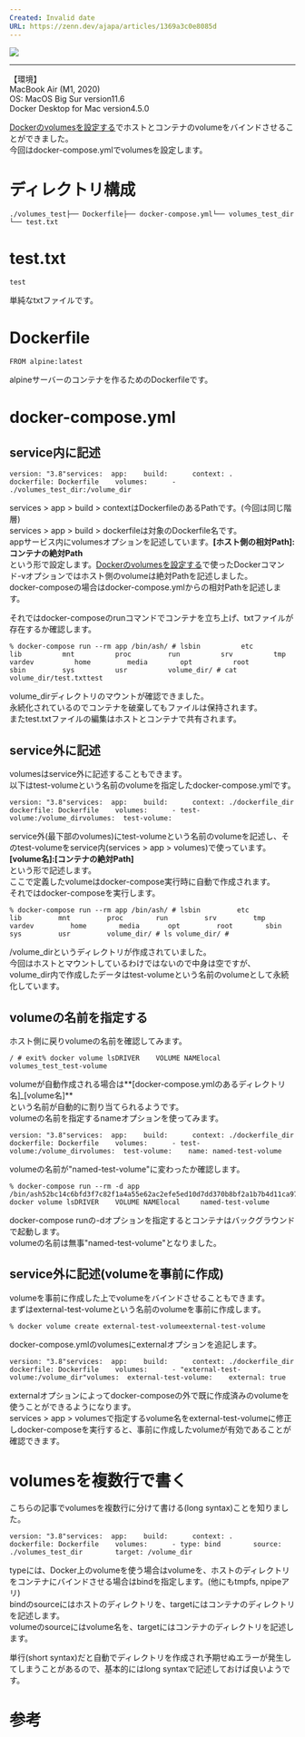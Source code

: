 ```yaml
---
Created: Invalid date
URL: https://zenn.dev/ajapa/articles/1369a3c0e8085d
---
```

[![](https://res.cloudinary.com/zenn/image/upload/s--6_bLcyHe--/c_fit%2Cg_north_west%2Cl_text:notosansjp-medium.otf_55:docker-compose%25E3%2581%25A7volumes%25E3%2582%2592%25E8%25A8%25AD%25E5%25AE%259A%25E3%2581%2599%25E3%2582%258B%2Cw_1010%2Cx_90%2Cy_100/g_south_west%2Cl_text:notosansjp-medium.otf_37:%25E3%2581%2582%25E3%2581%2598%25E3%2582%2583%25E3%2581%25B1%25E3%2583%25BC%2Cx_203%2Cy_98/g_south_west%2Ch_90%2Cl_fetch:aHR0cHM6Ly9zdG9yYWdlLmdvb2dsZWFwaXMuY29tL3plbm4tdXNlci11cGxvYWQvYXZhdGFyLzY2MTI5MWM1YmUuanBlZw==%2Cr_max%2Cw_90%2Cx_87%2Cy_72/og-base.png)](https://res.cloudinary.com/zenn/image/upload/s--6_bLcyHe--/c_fit%2Cg_north_west%2Cl_text:notosansjp-medium.otf_55:docker-compose%25E3%2581%25A7volumes%25E3%2582%2592%25E8%25A8%25AD%25E5%25AE%259A%25E3%2581%2599%25E3%2582%258B%2Cw_1010%2Cx_90%2Cy_100/g_south_west%2Cl_text:notosansjp-medium.otf_37:%25E3%2581%2582%25E3%2581%2598%25E3%2582%2583%25E3%2581%25B1%25E3%2583%25BC%2Cx_203%2Cy_98/g_south_west%2Ch_90%2Cl_fetch:aHR0cHM6Ly9zdG9yYWdlLmdvb2dsZWFwaXMuY29tL3plbm4tdXNlci11cGxvYWQvYXZhdGFyLzY2MTI5MWM1YmUuanBlZw==%2Cr_max%2Cw_90%2Cx_87%2Cy_72/og-base.png)

---

【環境】  
MacBook Air (M1, 2020)  
OS: MacOS Big Sur version11.6  
Docker Desktop for Mac version4.5.0

[Dockerのvolumesを設定する](https://zenn.dev/ajapa/articles/fc1205d4bcbfe7)でホストとコンテナのvolumeをバインドさせることができました。  
今回はdocker-compose.ymlでvolumesを設定します。

# ディレクトリ構成

```
./volumes_test├── Dockerfile├── docker-compose.yml└── volumes_test_dir    └── test.txt
```

# test.txt

```
test
```

単純なtxtファイルです。

# Dockerfile

```
FROM alpine:latest
```

alpineサーバーのコンテナを作るためのDockerfileです。

# docker-compose.yml

## service内に記述

```
version: "3.8"services:  app:    build:      context: .      dockerfile: Dockerfile    volumes:      - ./volumes_test_dir:/volume_dir
```

services > app > build > contextはDockerfileのあるPathです。(今回は同じ階層)  
services > app > build > dockerfileは対象のDockerfile名です。  
appサービス内にvolumesオプションを記述しています。**[ホスト側の相対Path]:コンテナの絶対Path**  
という形で設定します。[Dockerのvolumesを設定する](https://zenn.dev/ajapa/articles/fc1205d4bcbfe7)で使ったDockerコマンド-vオプションではホスト側のvolumeは絶対Pathを記述しました。  
docker-composeの場合はdocker-compose.ymlからの相対Pathを記述します。

それではdocker-composeのrunコマンドでコンテナを立ち上げ、txtファイルが存在するか確認します。

```
% docker-compose run --rm app /bin/ash/ # lsbin          etc          lib          mnt          proc         run          srv          tmp          vardev          home         media        opt          root         sbin         sys          usr          volume_dir/ # cat volume_dir/test.txttest
```

volume_dirディレクトリのマウントが確認できました。  
永続化されているのでコンテナを破棄してもファイルは保持されます。  
またtest.txtファイルの編集はホストとコンテナで共有されます。

## service外に記述

volumesはservice外に記述することもできます。  
以下はtest-volumeという名前のvolumeを指定したdocker-compose.ymlです。

```
version: "3.8"services:  app:    build:      context: ./dockerfile_dir      dockerfile: Dockerfile    volumes:      - test-volume:/volume_dirvolumes:  test-volume:
```

service外(最下部のvolumes)にtest-volumeという名前のvolumeを記述し、そのtest-volumeをservice内(services > app > volumes)で使っています。**[volume名]:[コンテナの絶対Path]**  
という形で記述します。  
ここで定義したvolumeはdocker-compose実行時に自動で作成されます。  
それではdocker-composeを実行します。

```
% docker-compose run --rm app /bin/ash/ # lsbin         etc         lib         mnt         proc        run         srv         tmp         vardev         home        media       opt         root        sbin        sys         usr         volume_dir/ # ls volume_dir/ #
```

/volume_dirというディレクトリが作成されていました。  
今回はホストとマウントしているわけではないので中身は空ですが、volume_dir内で作成したデータはtest-volumeという名前のvolumeとして永続化しています。

## volumeの名前を指定する

ホスト側に戻りvolumeの名前を確認してみます。

```
/ # exit% docker volume lsDRIVER    VOLUME NAMElocal     volumes_test_test-volume
```

volumeが自動作成される場合は**[docker-compose.ymlのあるディレクトリ名]_[volume名]**  
という名前が自動的に割り当てられるようです。  
volumeの名前を指定するnameオプションを使ってみます。

```
version: "3.8"services:  app:    build:      context: ./dockerfile_dir      dockerfile: Dockerfile    volumes:      - test-volume:/volume_dirvolumes:  test-volume:    name: named-test-volume
```

volumeの名前が"named-test-volume"に変わったか確認します。

```
% docker-compose run --rm -d app /bin/ash52bc14c6bfd3f7c82f1a4a55e62ac2efe5ed10d7dd370b8bf2a1b7b4d11ca975% docker volume lsDRIVER    VOLUME NAMElocal     named-test-volume
```

docker-compose runの-dオプションを指定するとコンテナはバックグラウンドで起動します。  
volumeの名前は無事"named-test-volume"となりました。

## service外に記述(volumeを事前に作成)

volumeを事前に作成した上でvolumeをバインドさせることもできます。  
まずはexternal-test-volumeという名前のvolumeを事前に作成します。

```
% docker volume create external-test-volumeexternal-test-volume
```

docker-compose.ymlのvolumesにexternalオプションを追記します。

```
version: "3.8"services:  app:    build:      context: ./dockerfile_dir      dockerfile: Dockerfile    volumes:      - "external-test-volume:/volume_dir"volumes:  external-test-volume:    external: true
```

externalオプションによってdocker-composeの外で既に作成済みのvolumeを使うことができるようになります。  
services > app > volumesで指定するvolume名をexternal-test-volumeに修正しdocker-composeを実行すると、事前に作成したvolumeが有効であることが確認できます。

# volumesを複数行で書く

こちらの記事でvolumesを複数行に分けて書ける(long syntax)ことを知りました。

```
version: "3.8"services:  app:    build:      context: .      dockerfile: Dockerfile    volumes:      - type: bind        source: ./volumes_test_dir        target: /volume_dir
```

typeには、Docker上のvolumeを使う場合はvolumeを、ホストのディレクトリをコンテナにバインドさせる場合はbindを指定します。(他にもtmpfs, npipeアリ)  
bindのsourceにはホストのディレクトリを、targetにはコンテナのディレクトリを記述します。  
volumeのsourceにはvolume名を、targetにはコンテナのディレクトリを記述します。

単行(short syntax)だと自動でディレクトリを作成され予期せぬエラーが発生してしまうことがあるので、基本的にはlong syntaxで記述しておけば良いようです。

# 参考
